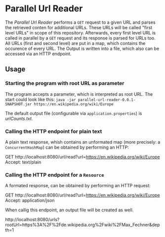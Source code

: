 # Parallel Url Reader

The _Parallel Url Reader_ performs a `GET` request to a given URL and parses the retrieved conten for additional URLs. These URLs will be called "first level URLs" in scope of this repository. Afterwards, every first level URL is called in parallel by a `GET` request and its response is parsed for URLs too. All URLs (first and second level) are put in a map, which contains the occurence of every URL. The Output is written into a file, which also can be accessed via an HTTP endpoint.

## Usage

### Starting the program with root URL as parameter

The program accepts a parameter, which is interpreted as root URL. The start could look like this:
`java -jar parallel-url-reader-0.0.1-SNAPSHOT.jar https://en.wikipedia.org/wiki/Europe`

The default output file (configurable via `application.properties`) is _urlCounts.txt_.

### Calling the HTTP endpoint for plain text

A plain text response, whish contains an unformated map (more precisely: a `ConcurrentHashMap`) can be obtained by performing an HTTP:

GET http://localhost:8080/url/read?url=https://en.wikipedia.org/wiki/Europe
Accept: text/plain

### Calling the HTTP endpoint for a `Resource`

A formated response, can be obtained by performing an HTTP request:

GET http://localhost:8080/url/read?url=https://en.wikipedia.org/wiki/Europe
Accept: application/json

When callig this endpoint, an output file will be created as well.


http://localhost:8080/urls?rootUrl=https%3A%2F%2Fde.wikipedia.org%2Fwiki%2FMax_Fechner&depth=1